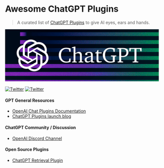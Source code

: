 # Awesome ChatGPT Plugins

> A curated list of [ChatGPT Plugins](https://chat.openai.com) to give AI eyes, ears and hands.

![ChatGPT](/chatgpt-header.png)

[![Twitter](https://img.shields.io/twitter/url.svg?label=Follow%20%40humanloop&style=social&url=https%3A%2F%2Ftwitter.com-humanloop)](https://twitter.com/humanloop)
[![Twitter](https://img.shields.io/twitter/url.svg?label=Follow%20%40openai&style=social&url=https%3A%2F%2Ftwitter.com-humanloop)](https://twitter.com/openai)



#### GPT General Resources

- [OpenAI Chat Plugins Documentation]([https://beta.openai.com/docs](https://platform.openai.com/docs/plugins/introduction))
- [ChatGPT Plugins launch blog]([https://openai.com/blog/chatgpt/](https://openai.com/blog/chatgpt-plugins))

#### ChatGPT Community / Discussion
- [OpenAI Discord Channel](https://discord.com/invite/openai)


#### Open Source Plugins

- [ChatGPT Retrieval Plugin](https://github.com/openai/chatgpt-retrieval-plugin)
